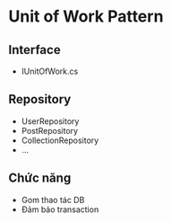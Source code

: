 # Unit of Work Pattern

## Interface
- IUnitOfWork.cs

## Repository
- UserRepository
- PostRepository
- CollectionRepository
- ...

## Chức năng
- Gom thao tác DB
- Đảm bảo transaction
